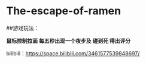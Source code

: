 # The-escape-of-ramen
##游戏玩法：

**鼠标控制拉面
每五秒出现一个夜步及
碰到死
得出评分**


bilibili：https://space.bilibili.com/3461577539848697/
